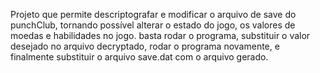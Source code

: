 Projeto que permite descriptografar e modificar o arquivo de save do punchClub, tornando possível alterar o estado do jogo, os valores de moedas e habilidades no jogo. basta rodar o programa, substituir 
o valor desejado no arquivo decryptado, rodar o programa novamente, e finalmente substituir o arquivo save.dat com o arquivo gerado.
